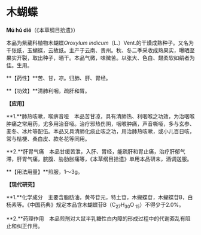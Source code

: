# 木蝴蝶

**Mú hú dié**（《本草纲目拾遗》）

本品为紫葳科植物木蝴蝶*Oroxylum indicum*（L.）Vent.的干燥成熟种子。又名为千张纸，玉蝴蝶，云故纸。主产于云南、贵州。秋、冬二季采收成熟果实，曝晒至果实开裂，取出种子，晒干。本品气微，味微苦。以张大、色白、翅柔软如绢者为佳。生用。

**【药性】**苦、甘，凉。归肺、肝、胃经。

**【功效】**清肺利咽，疏肝和胃。

**【应用】**

**1.**肺热咳嗽，喉痹音哑　本品苦甘凉，具有清肺热、利咽喉之功效，为治咽喉肿痛之常用药，尤多用治音哑。治疗邪热伤阴，咽喉肿痛，声音嘶哑，多与玄参、麦冬、冰片等配伍。本品又具清肺化痰止咳之功，用治肺热咳嗽，或小儿百日咳，常与桔梗、桑白皮、款冬花等同用。

**2.**肝胃气痛　本品甘缓苦泄，入肝、胃经，能疏肝和胃止痛，治疗肝郁气滞，肝胃气痛，脘腹、胁肋胀痛等，《本草纲目拾遗》单用本品研末，酒调送服。

**【用法用量】**煎服，1～3g。

**【现代研究】**

**1.**化学成分　主要含脂肪油，黄芩苷元，特土苷，木蝴蝶苷，木蝴蝶苷B，白杨素等。《中国药典》规定本品含木蝴蝶苷B（C<sub>27</sub>H<sub>30</sub>O<sub> 15</sub>）不得少于2.0%。

**2.**药理作用　本品煎剂对大鼠半乳糖性白内障的形成过程中的代谢紊乱有阻止和纠正作用。